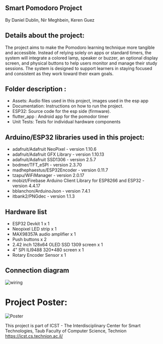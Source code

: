 ## Smart Pomodoro Project
By Daniel Dublin, Nir Meghbein, Keren Guez 
  
## Details about the project:
The project aims to make the Pomodoro learning technique more tangible and accessible. Instead of relying solely on apps or standard timers, the system will integrate a colored lamp, speaker or buzzer, an optional display screen, and physical buttons to help users monitor and manage their study sessions. The system is designed to support learners in staying focused and consistent as they work toward their exam goals.
 
## Folder description :
* Assets: Audio files used in this project, images used in the esp app
* Documentation: Instructions on how to run the project.
* ESP32: Source code for the esp side (firmware).
* flutter_app : Android app for the pomodor timer
* Unit Tests: Tests for individual hardware components

## Arduino/ESP32 libraries used in this project:
* adafruit/Adafruit NeoPixel - version 1.10.6
* adafruit/Adafruit GFX Library - version 1.10.13
* adafruit/Adafruit SSD1306 - version 2.5.7
* bodmer/TFT_eSPI - version 2.3.70
* madhephaestus/ESP32Encoder - version 0.11.7 
* tzapu/WiFiManager - version 2.0.17
* mobizt/Firebase Arduino Client Library for ESP8266 and ESP32 - version 4.4.17
* bblanchon/ArduinoJson - version 7.4.1
* itbank2/PNGdec - version 1.1.3

## Hardware list
* ESP32 Devkit 1 x 1
* Neopixel LED strip x 1 
* MAX98357A audio amplifier x 1
* Push buttons x 2
* 2.42 inch 128x64 OLED SSD 1309 screen x 1
* 4" SPI ILI9488 320*480 screen x 1
* Rotary Encoder Sensor x 1


## Connection diagram
![wiring](https://github.com/user-attachments/assets/843548a5-4f31-48d6-9bd8-a6c5163b87e4)


# Project Poster:
 ![Poster](https://github.com/user-attachments/assets/df82ec46-3db6-455d-9cce-202308ef7d11)

This project is part of ICST - The Interdisciplinary Center for Smart Technologies, Taub Faculty of Computer Science, Technion
https://icst.cs.technion.ac.il/
